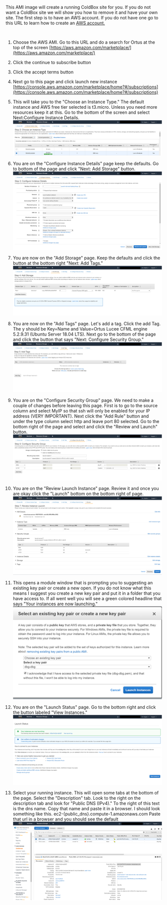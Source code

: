 This AMI image will create a running ColdBox site for you. If you do not want a ColdBox site we will show you how to remove it and have your own site. The first step is to have an AWS account. If you do not have one go to this URL to learn how to create an [AWS account.]( [https://aws.amazon.com/premiumsupport/knowledge-center/create-and-activate-aws-account/](https://aws.amazon.com/premiumsupport/knowledge-center/create-and-activate-aws-account/))

‌

1.  Choose the AWS AMI. Go to this URL and do a search for Ortus at the top of the screen [https://aws.amazon.com/marketplace/](https://aws.amazon.com/marketplace/)
    
2.  Click the continue to subscribe button
    
3.  Click the accept terms button
    
4.  Next go to this page and click launch new instance [https://console.aws.amazon.com/marketplace/home?#/subscriptions](https://console.aws.amazon.com/marketplace/home?#/subscriptions)
    
5.  This will take you to the "Choose an Instance Type." The default instance and AWS free tier selected is t3.micro. Unless you need more resources keep it at this. Go to the bottom of the screen and select Next:Configure Instance Details.
    ![Step 2](https://raw.githubusercontent.com/murpg/murpg.github.io/master/images/step2z.png??v=4&s=200)
6.  You are on the "Configure Instance Details" page keep the defaults. Go to bottom of the page and click "Next: Add Storage" button.
    ![Step 3](https://raw.githubusercontent.com/murpg/murpg.github.io/master/images/step3.png)
7.  You are now on the "Add Storage" page. Keep the defaults and click the button at the bottom right "Next: Add Tags."
    ![Step 4](https://raw.githubusercontent.com/murpg/murpg.github.io/master/images/step4.png)
8.  You are now on the "Add Tags" page. Let's add a tag. Click the add Tag. The y should be Key=Name and Value=Ortus Lucee CFML engine 5.2.9.31 (Ubuntu Server 18.04 LTS). Next go to the bottom of the page and click the button that says "Next: Configure Security Group."
    ![Step 5](https://raw.githubusercontent.com/murpg/murpg.github.io/master/images/step5.png)  
9.  You are on the "Configure Security Group" page. We need to make a couple of changes before leaving this page. First is to go to the source column and select MyIP so that ssh will only be enabled for your IP address (VERY IMPORTANT). Next click the "Add Rule" button and under the type column select http and leave port 80 selected. Go to the bottom right of the page and select and click the "Review and Launch" button.
    ![Step 6](https://raw.githubusercontent.com/murpg/murpg.github.io/master/images/step6.png)
10.  You are on the "Review Launch Instance" page. Review it and once you are okay click the "Launch" bottom on the bottom right of page.
    ![Step 7](https://raw.githubusercontent.com/murpg/murpg.github.io/master/images/step7.png)
11.  This opens a module window that is prompting you to suggesting an existing key pair or create a new open. If you do not know what this means I suggest you create a new key pair and put it in a folder that you have access to. If all went well you will see a green colored headline that says "Your instances are now launching."
    ![Step Modal](https://raw.githubusercontent.com/murpg/murpg.github.io/master/images/step7a.png)
12.  You are on the "Launch Status" page. Go to the bottom right and click the button labeled "View Instances."
    ![Step 8](https://raw.githubusercontent.com/murpg/murpg.github.io/master/images/step8.png) 
13.  Select your running instance. This will open some tabs at the bottom of the page. Select the "Description" tab. Look to the right on the description tab and look for "Public DNS (IPv4)." To the right of this text is the dns name. Copy that name and paste it in a browser. I should look something like this. ec2-{public_dns}.compute-1.amazonaws.com Paste that url in a browser and you should see the default
    ![Step 9](https://raw.githubusercontent.com/murpg/murpg.github.io/master/images/step9.png)
